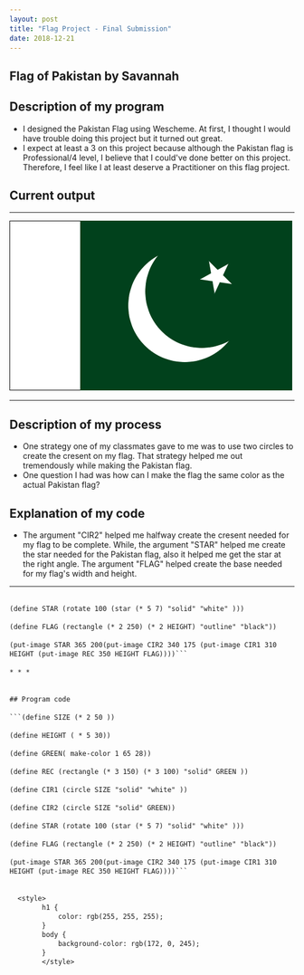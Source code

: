 ```yaml
---
layout: post
title: "Flag Project - Final Submission"
date: 2018-12-21
---
```


## Flag of Pakistan by Savannah 

## Description of my program

-   I designed the Pakistan Flag using Wescheme. At first, I thought I would have trouble doing this project but it turned out great.
-   I expect at least a 3 on this project because although the Pakistan flag is Professional/4 level, I believe that I could've done better on this project. Therefore, I feel like I at least deserve a Practitioner on this flag project. 


## Current output

* * *
![Flag](/images/FlagV2.png)
* * *

## Description of my process

- One strategy one of my classmates gave to me was to use two circles to create the cresent on my flag. That strategy helped me out tremendously while making the Pakistan flag.
- One question I had was how can I make the flag the same color as the actual Pakistan flag?

## Explanation of my code

-   The argument "CIR2" helped me halfway create the cresent needed for my flag to be complete. While, the argument "STAR" helped me create the star needed for the Pakistan flag, also it helped me get the star at the right angle. The argument "FLAG" helped create the base needed for my flag's width and height.

* * *

```(define CIR2 (circle SIZE "solid" GREEN))

(define STAR (rotate 100 (star (* 5 7) "solid" "white" )))

(define FLAG (rectangle (* 2 250) (* 2 HEIGHT) "outline" "black"))

(put-image STAR 365 200(put-image CIR2 340 175 (put-image CIR1 310 HEIGHT (put-image REC 350 HEIGHT FLAG))))```

* * *


## Program code

```(define SIZE (* 2 50 ))

(define HEIGHT ( * 5 30))

(define GREEN( make-color 1 65 28))

(define REC (rectangle (* 3 150) (* 3 100) "solid" GREEN ))

(define CIR1 (circle SIZE "solid" "white" ))

(define CIR2 (circle SIZE "solid" GREEN))

(define STAR (rotate 100 (star (* 5 7) "solid" "white" )))

(define FLAG (rectangle (* 2 250) (* 2 HEIGHT) "outline" "black"))

(put-image STAR 365 200(put-image CIR2 340 175 (put-image CIR1 310 HEIGHT (put-image REC 350 HEIGHT FLAG))))```


  <style>
        h1 {
            color: rgb(255, 255, 255);
        }
        body {
            background-color: rgb(172, 0, 245);
        }
        </style>

